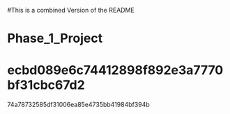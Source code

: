 #This is a combined Version of the README
# Phase_1_Project
ecbd089e6c74412898f892e3a7770bf31cbc67d2
=======
74a78732585df31006ea85e4735bb41984bf394b
